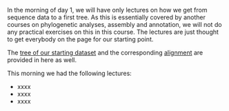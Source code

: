 In the morning of day 1, we will have only lectures on how we get from sequence data to a first tree. As this is essentially covered by another courses on phylogenetic analyses, assembly and annotation, we will not do any practical exercises on this in this course. The lectures are just thought to get everybody on the page for our starting point.

The [tree of our starting dataset](https://github.com/ForBioPhylogenomics/tutorials/blob/f3d8f367a8c7d50a5a4b3f2a37e76a3574c831f2/week1_day1_morning/Matrix_Concatenated_Para_Conta_supermatrix.fas.treefile) and the corresponding [alignment](https://github.com/ForBioPhylogenomics/tutorials/blob/b61fcb3861930d533fac71dfe823a9fb2851f33a/week1_day1_morning/Matrix_Concatenated_Para_Conta_supermatrix.fas) are provided in here as well.

This morning we had the following lectures:
* xxxx
* xxxx
* xxxx
